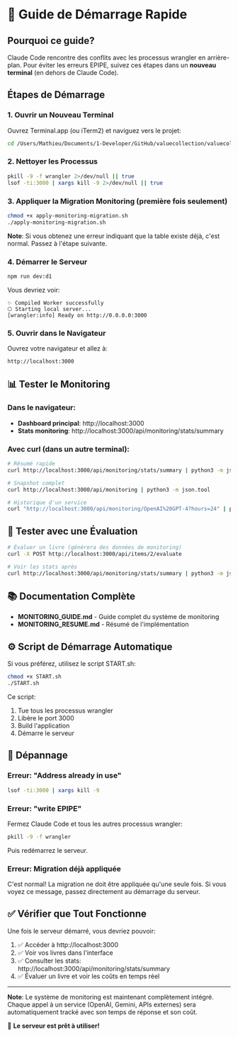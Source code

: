# 🚀 Guide de Démarrage Rapide

## Pourquoi ce guide?

Claude Code rencontre des conflits avec les processus wrangler en arrière-plan. Pour éviter les erreurs EPIPE, suivez ces étapes dans un **nouveau terminal** (en dehors de Claude Code).

## Étapes de Démarrage

### 1. Ouvrir un Nouveau Terminal

Ouvrez Terminal.app (ou iTerm2) et naviguez vers le projet:

```bash
cd /Users/Mathieu/Documents/1-Developer/GitHub/valuecollection/valuecollection
```

### 2. Nettoyer les Processus

```bash
pkill -9 -f wrangler 2>/dev/null || true
lsof -ti:3000 | xargs kill -9 2>/dev/null || true
```

### 3. Appliquer la Migration Monitoring (première fois seulement)

```bash
chmod +x apply-monitoring-migration.sh
./apply-monitoring-migration.sh
```

**Note**: Si vous obtenez une erreur indiquant que la table existe déjà, c'est normal. Passez à l'étape suivante.

### 4. Démarrer le Serveur

```bash
npm run dev:d1
```

Vous devriez voir:

```
✨ Compiled Worker successfully
⎔ Starting local server...
[wrangler:info] Ready on http://0.0.0.0:3000
```

### 5. Ouvrir dans le Navigateur

Ouvrez votre navigateur et allez à:

```
http://localhost:3000
```

## 📊 Tester le Monitoring

### Dans le navigateur:

- **Dashboard principal**: http://localhost:3000
- **Stats monitoring**: http://localhost:3000/api/monitoring/stats/summary

### Avec curl (dans un autre terminal):

```bash
# Résumé rapide
curl http://localhost:3000/api/monitoring/stats/summary | python3 -m json.tool

# Snapshot complet
curl http://localhost:3000/api/monitoring | python3 -m json.tool

# Historique d'un service
curl "http://localhost:3000/api/monitoring/OpenAI%20GPT-4?hours=24" | python3 -m json.tool
```

## 🧪 Tester avec une Évaluation

```bash
# Évaluer un livre (générera des données de monitoring)
curl -X POST http://localhost:3000/api/items/2/evaluate

# Voir les stats après
curl http://localhost:3000/api/monitoring/stats/summary | python3 -m json.tool
```

## 📚 Documentation Complète

- **MONITORING_GUIDE.md** - Guide complet du système de monitoring
- **MONITORING_RESUME.md** - Résumé de l'implémentation

## ⚙️ Script de Démarrage Automatique

Si vous préférez, utilisez le script START.sh:

```bash
chmod +x START.sh
./START.sh
```

Ce script:
1. Tue tous les processus wrangler
2. Libère le port 3000
3. Build l'application
4. Démarre le serveur

## 🐛 Dépannage

### Erreur: "Address already in use"

```bash
lsof -ti:3000 | xargs kill -9
```

### Erreur: "write EPIPE"

Fermez Claude Code et tous les autres processus wrangler:

```bash
pkill -9 -f wrangler
```

Puis redémarrez le serveur.

### Erreur: Migration déjà appliquée

C'est normal! La migration ne doit être appliquée qu'une seule fois. Si vous voyez ce message, passez directement au démarrage du serveur.

## ✅ Vérifier que Tout Fonctionne

Une fois le serveur démarré, vous devriez pouvoir:

1. ✅ Accéder à http://localhost:3000
2. ✅ Voir vos livres dans l'interface
3. ✅ Consulter les stats: http://localhost:3000/api/monitoring/stats/summary
4. ✅ Évaluer un livre et voir les coûts en temps réel

---

**Note**: Le système de monitoring est maintenant complètement intégré. Chaque appel à un service (OpenAI, Gemini, APIs externes) sera automatiquement tracké avec son temps de réponse et son coût.

🎉 **Le serveur est prêt à utiliser!**
